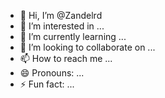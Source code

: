 - 👋 Hi, I’m @Zandelrd
- 👀 I’m interested in ...
- 🌱 I’m currently learning ...
- 💞️ I’m looking to collaborate on ...
- 📫 How to reach me ...
- 😄 Pronouns: ...
- ⚡ Fun fact: ...

<!---
Zandelrd/Zandelrd is a ✨ special ✨ repository because its `README.md` (this file) appears on your GitHub profile.
You can click the Preview link to take a look at your changes.
--->
